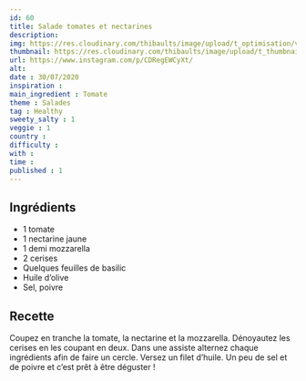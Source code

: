 ```yaml
---
id: 60
title: Salade tomates et nectarines
description: 
img: https://res.cloudinary.com/thibaults/image/upload/t_optimisation/v1600456255/Recipes/20200730_tomates_nectarines.jpg
thumbnail: https://res.cloudinary.com/thibaults/image/upload/t_thumbnail_josie/v1600456255/Recipes/20200730_tomates_nectarines.jpg
url: https://www.instagram.com/p/CDRegEWCyXt/
alt: 
date : 30/07/2020
inspiration :
main_ingredient : Tomate
theme : Salades
tag : Healthy
sweety_salty : 1
veggie : 1
country :
difficulty :
with : 
time : 
published : 1
---
```


## Ingrédients
 - 1 tomate
 - 1 nectarine jaune
 - 1 demi mozzarella
 - 2 cerises
 - Quelques feuilles de basilic
 - Huile d’olive
 - Sel, poivre


## Recette
Coupez en tranche la tomate, la nectarine et la mozzarella. Dénoyautez les cerises en les coupant en deux. Dans une assiste alternez chaque ingrédients afin de faire un cercle. Versez un filet d’huile. Un peu de sel et de poivre et c’est prêt à être déguster !